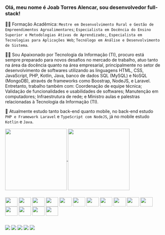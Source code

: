### Olá, meu nome é Joab Torres Alencar, sou desenvolvedor full-stack!
👨‍🎓 Formação Acadêmica: `Mestre em Desenvolvimento Rural e Gestão de Empreendimentos Agroalimentares`; `Especialista em Docência do Ensino Superior e Metodologias Ativas de Aprendizado;`, `Especialista em Tecnologias para Aplicações Web`; `Tecnólogo em Análise e Desenvolvimento de Sistema`.

👨‍💻 Sou Apaixonado por Tecnologia da Informação (TI), procuro está sempre preparado para novos desafios no mercado de trabalho, atuo tanto na área da docência quanto na área empresarial, principalmente no setor de desenvolvimento de softwares utilizando as linguagens HTML, CSS, JavaScript, PHP, Kotlin, Java, banco de dados SQL (MySQL) e NoSQL (MongoDB), através de frameworks como Boostrap, NodeJS, e Laravel. Entretanto, trabalho também com: Coordenação de equipe técnica; Validação de funcionalidades e usabilidades de softwares; Manutenção em computadores; Infraestrutura de rede; e Ministro aulas e palestras relacionadas à Tecnologia da Informação (TI).

🌱 Atualmente estudo tanto back-end quanto mobile, no back-end estudo `PHP e Framework Laravel` e `TypeScript com NodeJS`, já no mobile estudo `Kotlin` e `Java`.

<a href="https://github.com/joabtorres/github-readme-stats">
  <img height=200 align="center" src="https://github-readme-stats.vercel.app/api?username=joabtorres&show_icons=true&theme=tokyonight" />
</a>
<a href="https://github.com/joabtorres/convoychat">
  <img height=200 align="center" src="https://github-readme-stats.vercel.app/api/top-langs?username=joabtorres&layout=compact&langs_count=8&card_width=320&theme=tokyonight" />
</a>

### 

<div style="diplay: inline-block">
  <img align="center" height="30" width="40" src="https://cdn.jsdelivr.net/gh/devicons/devicon/icons/html5/html5-original.svg" />    
  <img align="center" height="30" width="40"   src="https://cdn.jsdelivr.net/gh/devicons/devicon/icons/css3/css3-original.svg" />
  <img align="center" height="30" width="40" src="https://cdn.jsdelivr.net/gh/devicons/devicon/icons/bootstrap/bootstrap-original.svg" />
  <img align="center" height="30" width="40" src="https://cdn.jsdelivr.net/gh/devicons/devicon/icons/javascript/javascript-original.svg" />
  <img align="center" height="30" width="40" src="https://cdn.jsdelivr.net/gh/devicons/devicon/icons/typescript/typescript-original.svg" />       
  <img align="center" height="30" width="40" align="center" height="30" width="40" src="https://cdn.jsdelivr.net/gh/devicons/devicon/icons/jquery/jquery-original.svg" />
  <img align="center" height="30" width="40" src="https://cdn.jsdelivr.net/gh/devicons/devicon/icons/php/php-original.svg" />
  <img align="center" height="30" width="40" src="https://cdn.jsdelivr.net/gh/devicons/devicon/icons/laravel/laravel-plain.svg" />
  <img align="center" height="30" width="40" src="https://cdn.jsdelivr.net/gh/devicons/devicon/icons/nodejs/nodejs-original.svg" />
  <img align="center" height="30" width="40" src="https://cdn.jsdelivr.net/gh/devicons/devicon/icons/express/express-original.svg" />
  <img align="center" height="30" width="40" src="https://cdn.jsdelivr.net/gh/devicons/devicon/icons/kotlin/kotlin-original.svg" />
  <img align="center" height="30" width="40" src="https://cdn.jsdelivr.net/gh/devicons/devicon/icons/java/java-original.svg" />
  <img align="center" height="30" width="40"src="https://cdn.jsdelivr.net/gh/devicons/devicon/icons/photoshop/photoshop-plain.svg" />  
  <img  align="center" height="30" width="40" src="https://cdn.jsdelivr.net/gh/devicons/devicon/icons/android/android-original.svg" />      
  <img align="center" height="30" width="40" src="https://cdn.jsdelivr.net/gh/devicons/devicon/icons/androidstudio/androidstudio-original.svg" />
</div>

## 

<div> 
  <a href="https://www.joabtorres.com.br/" target="_blank"><img src="https://img.shields.io/badge/website-000000?style=for-the-badge&logo=About.me&logoColor=white" target="_blank"></a>
  <a href="https://www.youtube.com/channel/joabta" target="_blank"><img src="https://img.shields.io/badge/YouTube-FF0000?style=for-the-badge&logo=youtube&logoColor=white" target="_blank"></a>
  <a href="https://instagram.com/joabta" target="_blank"><img src="https://img.shields.io/badge/-Instagram-%23E4405F?style=for-the-badge&logo=instagram&logoColor=white" target="_blank"></a>
 	<a href = "mailto:joabtorres1508@gmail.com"><img src="https://img.shields.io/badge/-Gmail-%23333?style=for-the-badge&logo=gmail&logoColor=white" target="_blank"></a>
  <a href="https://www.linkedin.com/in/joabta" target="_blank"><img src="https://img.shields.io/badge/-LinkedIn-%230077B5?style=for-the-badge&logo=linkedin&logoColor=white" target="_blank"></a> 
  
</div>
